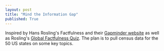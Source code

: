 ```yaml
---
layout: post
title: "Mind the Information Gap"
published: True
---
```


Inspired by Hans Rosling's Factfulness and their [Gapminder website](https://www.gapminder.org/) as well as Rosling's [Global Factfulness Quiz](https://factfulnessquiz.com/). The plan is to pull census data for the 50 US states on some key topics.
